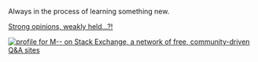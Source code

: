 Always in the process of learning something new.

[Strong opinions, weakly held...?!](https://commoncog.com/strong-opinions-weakly-held-is-bad/#:~:text=Since%20the%20mid%2D1980s%2C%20my,Engage%20in%20creative%20doubt.)

<a href="https://stackexchange.com/users/8629256"><img src="https://stackexchange.com/users/flair/8629256.png" alt="profile for M-- on Stack Exchange, a network of free, community-driven Q&amp;A sites" title="profile for M-- on Stack Exchange"></a>

  [1]: https://i.stack.imgur.com/mvWyK.png
  [2]: http://www.nerdtests.com/ft_nt2.php?score


<!--
**MdoubleDash/MdoubleDash** is a ✨ _special_ ✨ repository because its `README.md` (this file) appears on your GitHub profile.

Here are some ideas to get you started:

- 🔭 I’m currently working on ...
- 🌱 I’m currently learning ...
- 👯 I’m looking to collaborate on ...
- 🤔 I’m looking for help with ...
- 💬 Ask me about ...
- 📫 How to reach me: ...
- 😄 Pronouns: ...
- ⚡ Fun fact: ...
-->
